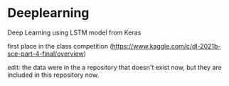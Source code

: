 # Deeplearning
Deep Learning using LSTM model from Keras

first place in the class competition (https://www.kaggle.com/c/dl-2021b-sce-part-4-final/overview)

edit: the data were in the a repository that doesn't exist now, but they are included in this repository now.
